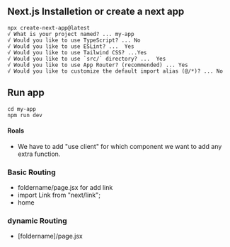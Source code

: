## Next.js Installetion or create a next app 
```
npx create-next-app@latest
√ What is your project named? ... my-app
√ Would you like to use TypeScript? ... No
√ Would you like to use ESLint? ...  Yes
√ Would you like to use Tailwind CSS? ...Yes
√ Would you like to use `src/` directory? ...  Yes
√ Would you like to use App Router? (recommended) ... Yes
√ Would you like to customize the default import alias (@/*)? ... No 
```

## Run app
```
cd my-app
npm run dev
```
#### Roals
- We have to add "use client" for which component we want to add any extra function.
### Basic Routing
- foldername/page.jsx
  for add link
-  import Link from "next/link";
- <Link href={`/home`}>home</Link>
### dynamic Routing
- [foldername]/page.jsx
